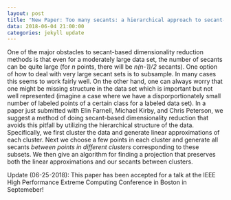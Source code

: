 ```yaml
---
layout: post
title: "New Paper: Too many secants: a hierarchical approach to secant-based dimensionality reduction on large data sets"
data: 2018-06-04 21:00:00
categories: jekyll update
---
```


One of the major obstacles to secant-based dimensionality reduction methods is that even for a moderately large data set, the number of secants can be quite large (for *n* points, there will be *n(n-1)/2* secants). One option of how to deal with very large secant sets is to subsample. In many cases this seems to work fairly well. On the other hand, one can always worry that one might be missing structure in the data set which is important but not well represented (imagine a case where we have a disporportionately small number of labeled points of a certain class for a labeled data set). In a paper just submitted with Elin Farnell, Michael Kirby, and Chris Peterson, we suggest a method of doing secant-based dimensionality reduction that avoids this pitfall by utilizing the hierarchical structure of the data. Specifically, we first cluster the data and generate linear approximations of each cluster. Next we choose a few points in each cluster and generate all secants *between points in different clusters* corresponding to these subsets. We then give an algorithm for finding a projection that preserves both the linear approximations and our secants between clusters.  

Update (06-25-2018): This paper has been accepted for a talk at the IEEE High Performance Extreme Computing Conference in Boston in Septemeber!

 
